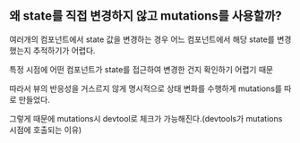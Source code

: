 ## 왜 state를 직접 변경하지 않고 mutations를 사용할까?

여러개의 컴포넌트에서 state 값을 변경하는 경우 어느 컴포넌트에서 해당 state를 변경했는지 추적하기가 어렵다.

특정 시점에 어떤 컴포넌트가 state를 접근하여 변경한 건지 확인하기 어렵기 때문

따라서 뷰의 반응성을 거스르지 않게 명시적으로 상태 변화를 수행하게 mutations를 따로 만들었다.

그렇게 때문에 mutations시 devtool로 체크가 가능해진다.(devtools가 mutations 시점에 호출되는 이유)
